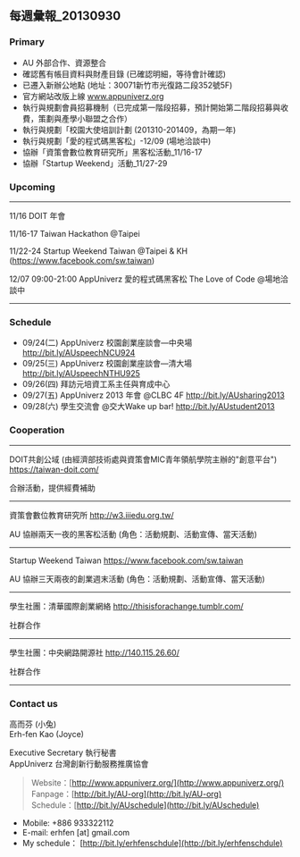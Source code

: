 ## 每週彙報_20130930

### Primary
* AU 外部合作、資源整合
* 確認舊有帳目資料與財產目錄 (已確認明細，等待會計確認)
* 已遷入新辦公地點 (地址：30071新竹市光復路二段352號5F)
* 官方網站改版上線 www.appuniverz.org
* 執行與規劃會員招募機制（已完成第一階段招募，預計開始第二階段招募與收費，策劃與產學小聯盟之合作）
* 執行與規劃「校園大使培訓計劃 (201310-201409，為期一年)
* 執行與規劃「愛的程式碼黑客松」-12/09 (場地洽談中)
* 協辦「資策會數位教育研究所」黑客松活動_11/16-17 
* 協辦「Startup Weekend」活動_11/27-29 


### Upcoming

----------------------------
11/16 DOIT 年會

11/16-17 Taiwan Hackathon @Taipei

11/22-24 Startup Weekend Taiwan @Taipei & KH (https://www.facebook.com/sw.taiwan)

12/07 09:00-21:00 AppUniverz 愛的程式碼黑客松 The Love of Code @場地洽談中

----------------------------


### Schedule

* 09/24(二) AppUniverz 校園創業座談會—中央場 http://bit.ly/AUspeechNCU924
* 09/25(三) AppUniverz 校園創業座談會—清大場 http://bit.ly/AUspeechNTHU925
* 09/26(四) 拜訪元培資工系主任與育成中心
* 09/27(五) AppUniverz 2013 年會 @CLBC 4F http://bit.ly/AUsharing2013
* 09/28(六) 學生交流會 @交大Wake up bar! http://bit.ly/AUstudent2013


### Cooperation
----------------------------
DOIT共創公域 (由經濟部技術處與資策會MIC青年領航學院主辦的"創意平台") https://taiwan-doit.com/

合辦活動，提供經費補助

----------------------------
資策會數位教育研究所 http://w3.iiiedu.org.tw/

AU 協辦兩天一夜的黑客松活動 (角色：活動規劃、活動宣傳、當天活動)

----------------------------
Startup Weekend Taiwan https://www.facebook.com/sw.taiwan

AU 協辦三天兩夜的創業週末活動 (角色：活動規劃、活動宣傳、當天活動)

----------------------------
學生社團：清華國際創業網絡 http://thisisforachange.tumblr.com/

社群合作

----------------------------
學生社團：中央網路開源社 http://140.115.26.60/

社群合作

----------------------------


### Contact us

高而芬 (小兔) <br/>
Erh-fen Kao (Joyce) <br/>

Executive Secretary 執行秘書 <br/>
AppUniverz 台灣創新行動服務推廣協會 <br/>
> Website：[http://www.appuniverz.org/](http://www.appuniverz.org/) <br/>
> Fanpage：[http://bit.ly/AU-org](http://bit.ly/AU-org) <br/>
> Schedule：[http://bit.ly/AUschedule](http://bit.ly/AUschedule) <br/>

* Mobile: +886 933322112 
* E-mail: erhfen [at] gmail.com 
* My schedule： [http://bit.ly/erhfenschdule](http://bit.ly/erhfenschdule)
